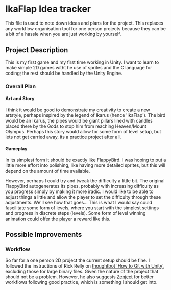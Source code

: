 # IkaFlap Idea tracker
This file is used to note down ideas and plans for the project. This replaces any workflow organisation tool for one person projects because they can be a bit of a hassle when you are just working by yourself.



## Project Description
This is my first game and my first time working in Unity. I want to learn to make simple 2D games witht he use of sprites and the C language for coding; the rest should be handled by the Unity Engine. 

### Overall Plan
#### Art and Story
I think it would be good to demonstrate my creativity to create a new artstyle, perhaps inspired by the legend of Ikarus (hence 'IkaFlap'). The bird would be an Ikarus, the pipes would be giant pillars lined with candles placed there by the Gods to stop him from reaching Heaven/Mount Olympus. Perhaps this story would allow for some form of level setup, but lets not get carried away, its a practice project after all.
#### Gameplay
In its simplest form it should be exactly like FlappyBird. I was hoping to put a little more effort into polishing, like having more detailed sprites, but this will depend on the amount of time available.  

However, perhaps I could try and tweak the difficulty a little bit. The original FlappyBird autogenerates its pipes, probably with increasing difficulty as you progress simply by making it more iradic. I would like to be able to adjust things a little and allow the player to set the difficulty through these adjustments. We'll see how that goes...
This is what I would say could fascilitate some form of levels, where you start with the simplest settings and progress in discrete steps (levels). Some form of level winning animation could offer the player a reward like this.



## Possible Improvements
### Workflow
So far for a one person 2D project the current setup should be fine. I followed the instructions of Rick Relly on [thoughtbot 'How to Git with Unity'](https://thoughtbot.com/blog/how-to-git-with-unity/), excluding those for large binary files. Given the nature of the project that should not be a problem. However, he also suggests [Zenject](https://github.com/modesttree/Zenject) for better workflows following good practice, which is something I should get into.


